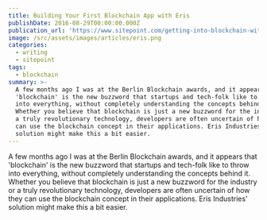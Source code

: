 ```yaml
---
title: Building Your First Blockchain App with Eris
publishDate: 2016-08-29T00:00:00.000Z
publication_url: 'https://www.sitepoint.com/getting-into-blockchain-with-eris/'
image: /src/assets/images/articles/eris.png
categories:
  - writing
  - sitepoint
tags:
  - blockchain
summary: >-
  A few months ago I was at the Berlin Blockchain awards, and it appears that
  'blockchain' is the new buzzword that startups and tech-folk like to throw
  into everything, without completely understanding the concepts behind it.
  Whether you believe that blockchain is just a new buzzword for the industry or
  a truly revolutionary technology, developers are often uncertain of how they
  can use the blockchain concept in their applications. Eris Industries'
  solution might make this a bit easier.
---
```


A few months ago I was at the Berlin Blockchain awards, and it appears that 'blockchain' is the new buzzword that startups and tech-folk like to throw into everything, without completely understanding the concepts behind it. Whether you believe that blockchain is just a new buzzword for the industry or a truly revolutionary technology, developers are often uncertain of how they can use the blockchain concept in their applications. Eris Industries' solution might make this a bit easier.
